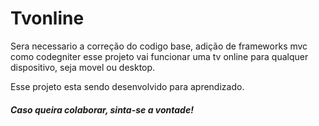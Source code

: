 <h1>Tvonline</h1>

Sera necessario a correção do codigo base, adição de frameworks mvc como codegniter
esse projeto vai funcionar uma tv online para qualquer dispositivo, seja movel ou desktop.


Esse projeto esta sendo desenvolvido para aprendizado.

<h5>Caso queira colaborar, sinta-se a vontade!<h5>
